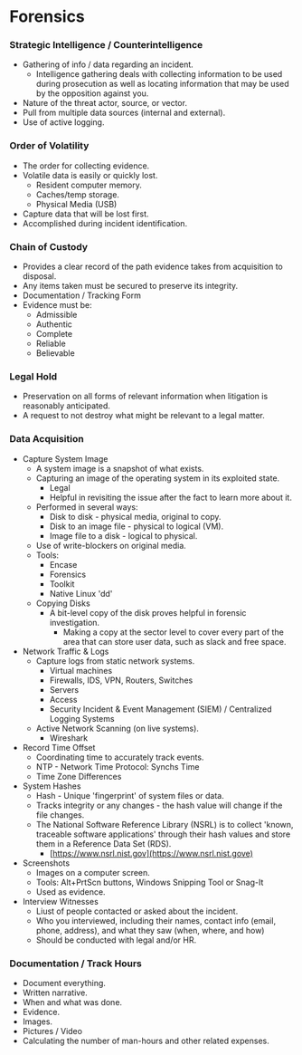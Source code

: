 # Forensics

### **Strategic Intelligence / Counterintelligence**

* Gathering of info / data regarding an incident.
  * Intelligence gathering deals with collecting information to be used during prosecution as well as locating information that may be used by the opposition against you.
* Nature of the threat actor, source, or vector.
* Pull from multiple data sources \(internal and external\).
* Use of active logging.

### **Order of Volatility**

* The order for collecting evidence.
* Volatile data is easily or quickly lost.
  * Resident computer memory.
  * Caches/temp storage.
  * Physical Media \(USB\)
* Capture data that will be lost first.
* Accomplished during incident identification.

### **Chain of Custody**

* Provides a clear record of the path evidence takes from acquisition to disposal.
* Any items taken must be secured to preserve its integrity.
* Documentation / Tracking Form
* Evidence must be:
  * Admissible
  * Authentic
  * Complete
  * Reliable
  * Believable

### **Legal Hold**

* Preservation on all forms of relevant information when litigation is reasonably anticipated.
* A request to not destroy what might be relevant to a legal matter.

### **Data Acquisition**

* Capture System Image
  * A system image is a snapshot of what exists.
  * Capturing an image of the operating system in its exploited state.
    * Legal
    * Helpful in revisiting the issue after the fact to learn more about it.
  * Performed in several ways:
    * Disk to disk - physical media, original to copy.
    * Disk to an image file - physical to logical \(VM\).
    * Image file to a disk - logical to physical.
  * Use of write-blockers on original media.
  * Tools:
    * Encase
    * Forensics
    * Toolkit
    * Native Linux 'dd'
  * Copying Disks
    * A bit-level copy of the disk proves helpful in forensic investigation.
      * Making a copy at the sector level to cover every part of the area that can store user data, such as slack and free space.
* Network Traffic & Logs
  * Capture logs from static network systems.
    * Virtual machines
    * Firewalls, IDS, VPN, Routers, Switches
    * Servers
    * Access
    * Security Incident & Event Management \(SIEM\) / Centralized Logging Systems
  * Active Network Scanning \(on live systems\).
    * Wireshark
* Record Time Offset
  * Coordinating time to accurately track events.
  * NTP - Network Time Protocol: Synchs Time
  * Time Zone Differences
* System Hashes
  * Hash - Unique 'fingerprint' of system files or data.
  * Tracks integrity or any changes - the hash value will change if the file changes.
  * The National Software Reference Library \(NSRL\) is to collect 'known, traceable software applications' through their hash values and store them in a Reference Data Set \(RDS\).
    * [https://www.nsrl.nist.gov](https://www.nsrl.nist.gove)
* Screenshots
  * Images on a computer screen.
  * Tools: Alt+PrtScn buttons, Windows Snipping Tool or Snag-It
  * Used as evidence.
* Interview Witnesses
  * Liust of people contacted or asked about the incident.
  * Who you interviewed, including their names, contact info \(email, phone, address\), and what they saw \(when, where, and how\)
  * Should be conducted with legal and/or HR.

### **Documentation / Track Hours**

* Document everything.
* Written narrative.
* When and what was done.
* Evidence.
* Images.
* Pictures / Video
* Calculating the number of man-hours and other related expenses.

